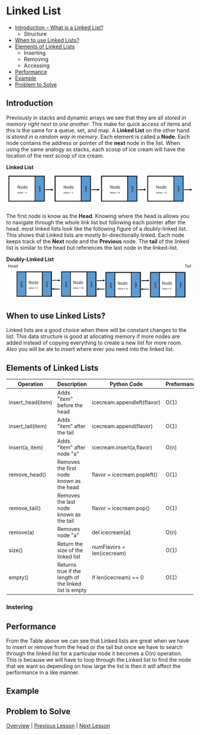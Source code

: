 # Linked List

* [Introduction – What is a Linked List?](#introduction)
    * Structure
* [When to use Linked Lists?](#when-to-use-linked-lists)
* [Elements of Linked Lists](#elements-of-linked-lists)
    * Inserting 
    * Removing 
    * Accessing 
* [Performance](#performance)
* [Example](#example)
* [Problem to Solve](#problem-to-solve)

## Introduction
Previously in stacks and dynamic arrays we see that they are all *stored in memory right next to one another*. This make for quick access of items and this is the same for a queue, set, and map. A **Linked List** on the other hand is *stored in a random way in memory*. Each element is called a **Node**. Each node contains the address or pointer of the **next** node in the list. When using the same analogy as stacks, each scoop of ice cream will have the location of the next scoop of ice cream.

**Linked List**
![Single Linked List](single-linked-list.PNG)

The first node is know as the **Head**. Knowing where the head is allows you to navigate through the whole link list but following each pointer after the head. most linked lists look like the following figure of a doubly-linked list. This shows that Linked lists are mostly bi-directionally linked. Each node keeps track of the **Next** node and the **Previous** node. The **tail** of the linked list is similar to the head but references the last node in the linked-list.  

**Doubly-Linked List**
![Double Linked List](double-linked-list.PNG)


## When to use Linked Lists?

Linked lists are a good choice when there will be constant changes to the list. This data structure is good at allocating memory if more nodes are added instead of copying everything to create a new list for more room. Also you will be ale to insert where ever you need into the linked list.

## Elements of Linked Lists

|Operation          |Description                                            |Python Code                   |Preformance|
|------------       |-------------------------------------------------------|------------------------------|-----------|
|insert_head(item)  |Adds "item" before the head                            |icecream.appendleft(flavor)   |O(1)       |
|insert_tail(item)  |Adds "item" after the tail                             |icecream.append(flavor)       |O(1)       |
|insert(a, item)    |Adds "item" after node "a"                             |icecream.insert(a,flavor)     |O(n)       |
|remove_head()      |Removes the first node known as the head               |flavor = icecream.popleft()   |O(1)       |
|remove_tail()      |Removes the last node known as the tail                |flavor = icecream.pop()       |O(1)       |
|remove(a)          |Removes node "a"                                       |del icecream[a]               |O(n)       |
|size()             |Return the size of the linked list                     |numFlavors = len(icecream)    |O(1)       |
|empty()            |Returns true if the length of the linked list is empty |if len(icecream) == 0         |O(1)       |  

### Instering 

## Performance

From the Table above we can see that Linked lists are great when we have to insert or remove from the head or the tail but once we have to search through the linked list for a particular node it becomes a O(n) operation. This is because we will have to loop through the Linked list to find the node that we want so depending on how large the list is then it will affect the performance in a like manner.

## Example

## Problem to Solve




[Overview](../README.md) | [Previous Lesson](../2-Stacks/Stacks.md) | [Next Lesson](../4-Trees/Trees.md)